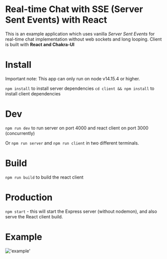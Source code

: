 # Real-time Chat with SSE (Server Sent Events) with React

This is an example application which uses vanilla _Server Sent Events_ for real-time chat implementation without web sockets and long looping.
Client is built with **React and Chakra-UI**

# Install

Important note: This app can only run on node v14.15.4 or higher.

`npm install` to install server dependencies
`cd client && npm install` to install client dependencies

# Dev

`npm run dev` to run server on port 4000 and react client on port 3000 (concurrently)

Or `npm run server` and `npm run client` in two different terminals.

# Build

`npm run build` to build the react client

# Production

`npm start` - this will start the Express server (without nodemon), and also serve the React client build.

# Example

!['example'](https://i.ibb.co/7SmCfXt/SSE.png 'example')
